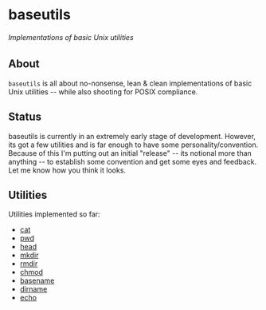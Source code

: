# baseutils
###### Implementations of basic Unix utilities

## About
`baseutils` is all about no-nonsense, lean & clean implementations of basic
Unix utilities -- while also shooting for POSIX compliance.

## Status
baseutils is currently in an extremely early stage of development. However, its
got a few utilities and is far enough to have some personality/convention. 
Because of this I'm putting out an initial "release" -- its notional more than
anything -- to establish some convention and get some eyes and feedback.
Let me know how you think it looks.

## Utilities

Utilities implemented so far:

* [cat](cat.c)
* [pwd](pwd.c)
* [head](head.c)
* [mkdir](mkdir.c)
* [rmdir](rmdir.c)
* [chmod](chmod.c)
* [basename](basename.c)
* [dirname](dirname.c)
* [echo](echo.c)
